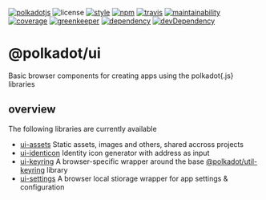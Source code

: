 [![polkadotjs](https://img.shields.io/badge/polkadot-js-orange.svg?style=flat-square)](https://polkadot.js.org)
![license](https://img.shields.io/badge/License-Apache%202.0-blue.svg?style=flat-square)
[![style](https://img.shields.io/badge/code%20style-semistandard-lightgrey.svg?style=flat-square)](https://github.com/Flet/semistandard)
[![npm](https://img.shields.io/npm/v/@polkadot/ui.svg?style=flat-square)](https://www.npmjs.com/package/@polkadot/ui-identicon)
[![travis](https://img.shields.io/travis/polkadot-js/ui.svg?style=flat-square)](https://travis-ci.com/polkadot-js/ui)
[![maintainability](https://img.shields.io/codeclimate/maintainability/polkadot-js/ui.svg?style=flat-square)](https://codeclimate.com/github/polkadot-js/ui/maintainability)
[![coverage](https://img.shields.io/coveralls/polkadot-js/ui.svg?style=flat-square)](https://coveralls.io/github/polkadot-js/ui?branch=master)
[![greenkeeper](https://img.shields.io/badge/greenkeeper-enabled-brightgreen.svg?style=flat-square)](https://greenkeeper.io/)
[![dependency](https://img.shields.io/david/polkadot-js/ui.svg?style=flat-square)](https://david-dm.org/polkadot-js/ui)
[![devDependency](https://img.shields.io/david/dev/polkadot-js/ui.svg?style=flat-square)](https://david-dm.org/polkadot-js/ui#info=devDependencies)

# @polkadot/ui

Basic browser components for creating apps using the polkadot{.js} libraries

## overview

The following libraries are currently available

- [ui-assets](packages/ui-assets/) Static assets, images and others, shared accross projects
- [ui-identicon](packages/ui-identicon/) Identity icon generator with address as input
- [ui-keyring](packages/ui-keyring/) A browser-specific wrapper around the base [@polkadot/util-keyring](https://github.com/polkadot-js/util/) library
- [ui-settings](packages/ui-settings/) A browser local stiorage wrapper for app settings & configuration

